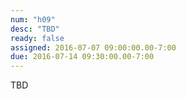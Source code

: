 ```yaml
---
num: "h09"
desc: "TBD"
ready: false
assigned: 2016-07-07 09:00:00.00-7:00
due: 2016-07-14 09:30:00.00-7:00
---
```


TBD

